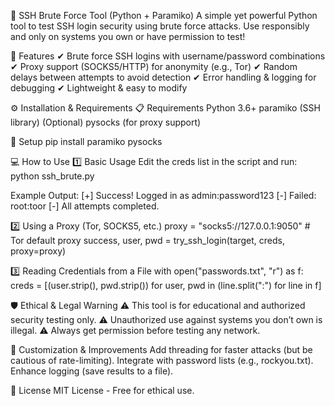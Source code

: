 🔐 SSH Brute Force Tool (Python + Paramiko)
A simple yet powerful Python tool to test SSH login security using brute force attacks.
Use responsibly and only on systems you own or have permission to test!

🚀 Features
✔ Brute force SSH logins with username/password combinations
✔ Proxy support (SOCKS5/HTTP) for anonymity (e.g., Tor)
✔ Random delays between attempts to avoid detection
✔ Error handling & logging for debugging
✔ Lightweight & easy to modify

⚙️ Installation & Requirements
📋 Requirements
Python 3.6+
paramiko (SSH library)
(Optional) pysocks (for proxy support)

🔧 Setup
pip install paramiko pysocks

💻 How to Use
1️⃣ Basic Usage
Edit the creds list in the script and run:
python ssh_brute.py

Example Output:
[+] Success! Logged in as admin:password123
[-] Failed: root:toor
[-] All attempts completed.

2️⃣ Using a Proxy (Tor, SOCKS5, etc.)
proxy = "socks5://127.0.0.1:9050"  # Tor default proxy
success, user, pwd = try_ssh_login(target, creds, proxy=proxy)

3️⃣ Reading Credentials from a File
with open("passwords.txt", "r") as f:
    creds = [(user.strip(), pwd.strip()) for user, pwd in (line.split(":") for line in f]
    
🛡️ Ethical & Legal Warning
⚠ This tool is for educational and authorized security testing only.
⚠ Unauthorized use against systems you don’t own is illegal.
⚠ Always get permission before testing any network.

🔧 Customization & Improvements
Add threading for faster attacks (but be cautious of rate-limiting).
Integrate with password lists (e.g., rockyou.txt).
Enhance logging (save results to a file).

📜 License
MIT License - Free for ethical use.
